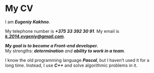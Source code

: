# My CV

I am ***Eugeniy Kakhno***. 

My telephone number is ***+375 33 392 30 91***. My email is ***k.2014.evgeniy@gmail.com***.

***My goal is to become a Front-end developer.***  
My strengths: ***determination** and **ability to work in a team***.

I know the old programming language ***Pascal***, but I haven’t used it for a long time. Instead, I use ***C++*** and solve algorithmic problems in it.

